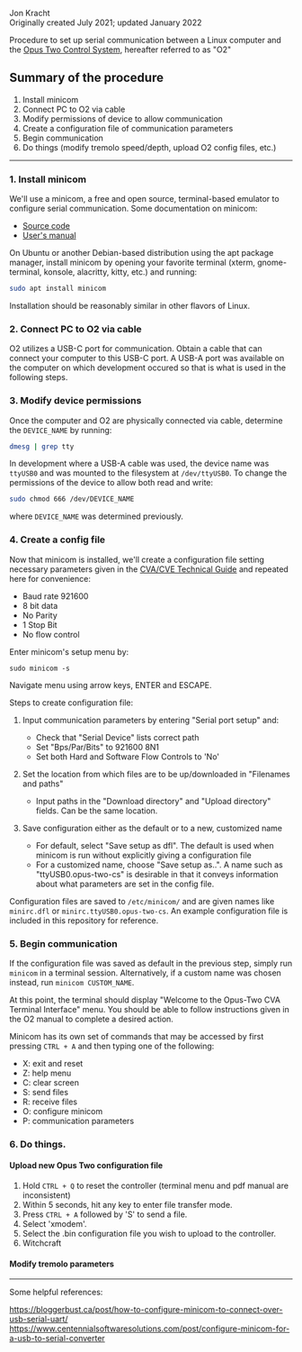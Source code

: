 Jon Kracht   
Originally created July 2021; updated January 2022


Procedure to set up serial communication between a Linux computer and the [Opus Two Control System](https://www.opustwoics.com/), hereafter referred to as "O2"



## Summary of the procedure  
1. Install minicom 
2. Connect PC to O2 via cable  
3. Modify permissions of device to allow communication  
4. Create a configuration file of communication parameters  
5. Begin communication  
6. Do things (modify tremolo speed/depth, upload O2 config files, etc.)  



---


### 1.  Install minicom


We'll use a minicom, a free and open source, terminal-based emulator to configure serial communication.  Some documentation on minicom:
* [Source code](https://salsa.debian.org/minicom-team/minicom)  
* [User's manual](https://www.man7.org/linux/man-pages/man1/minicom.1.html)

On Ubuntu or another Debian-based distribution using the apt package manager, install minicom by opening your favorite terminal (xterm, gnome-terminal, konsole, alacritty, kitty, etc.) and running:
```bash
sudo apt install minicom
```

Installation should be reasonably similar in other flavors of Linux.


### 2.  Connect PC to O2 via cable


O2 utilizes a USB-C port for communication.  Obtain a cable that can connect your computer to this USB-C port.   A USB-A port was available on the computer on which development occured so that is what is used in the following steps.



### 3.  Modify device permissions

Once the computer and O2 are physically connected via cable,  determine the `DEVICE_NAME` by running:  
```bash
dmesg | grep tty
```

In development where a USB-A cable was used, the device name was `ttyUSB0` and was mounted to the filesystem at `/dev/ttyUSB0`.
To change the permissions of the device to allow both read and write:

```BASH
sudo chmod 666 /dev/DEVICE_NAME
```
where `DEVICE_NAME` was determined previously.



### 4.  Create a config file

Now that minicom is installed, we'll create a configuration file setting necessary parameters given in the [CVA/CVE Technical Guide](https://www.opustwoics.com/s/ARM-TG-Updaters.pdf) and repeated here for convenience:
* Baud rate 921600 
* 8 bit data 
* No Parity 
* 1 Stop Bit
* No flow control

Enter minicom's setup menu by:
```vim
sudo minicom -s
```

Navigate menu using arrow keys, ENTER and ESCAPE.

Steps to create configuration file:
1. Input communication parameters by entering "Serial port setup" and:
    * Check that "Serial Device" lists correct path
    * Set "Bps/Par/Bits" to 921600 8N1
    * Set both Hard and Software Flow Controls to 'No'

2. Set the location from which files are to be up/downloaded in "Filenames and paths"
    * Input paths in the "Download directory" and "Upload directory" fields.  Can be the same location.

3. Save configuration either as the default or to a new, customized name
    * For default, select "Save setup as dfl". The default is used when minicom is run without explicitly giving a configuration file
    * For a customized name, choose "Save setup as..".  A name such as "ttyUSB0.opus-two-cs" is desirable in that it conveys information about what parameters are set in the config file.

Configuration files are saved to `/etc/minicom/` and are given names like `minirc.dfl` or `minirc.ttyUSB0.opus-two-cs`.  An example configuration file is included in this repository for reference.



### 5.  Begin communication


If the configuration file was saved as default in the previous step, simply run `minicom` in a terminal session.  Alternatively, if a custom name was chosen instead, run `minicom CUSTOM_NAME`.

At this point, the terminal should display "Welcome to the Opus-Two CVA Terminal Interface" menu.
You should be able to follow instructions given in the O2 manual to complete a desired action.


Minicom has its own set of commands that may be accessed by first pressing `CTRL + A` and then typing one of the following:
* X: exit and reset
* Z: help menu
* C: clear screen
* S: send files
* R: receive files
* O: configure minicom
* P: communication parameters



### 6.  Do things.

#### Upload new Opus Two configuration file
1.  Hold `CTRL + Q` to reset the controller (terminal menu and pdf manual are inconsistent)
2.  Within 5 seconds, hit any key to enter file transfer mode.
3.  Press `CTRL + A` followed by 'S' to send a file.  
4.  Select 'xmodem'.  
5.  Select the .bin configuration file you wish to upload to the controller.
6.  Witchcraft

#### Modify tremolo parameters

---


Some helpful references:

https://bloggerbust.ca/post/how-to-configure-minicom-to-connect-over-usb-serial-uart/
https://www.centennialsoftwaresolutions.com/post/configure-minicom-for-a-usb-to-serial-converter



